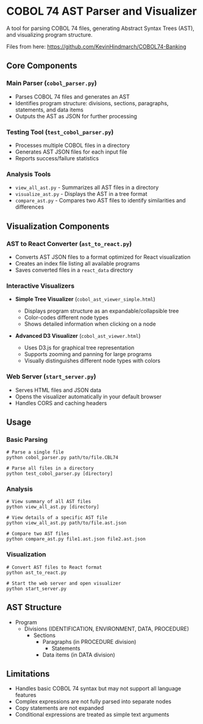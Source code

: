 # COBOL 74 AST Parser and Visualizer

A tool for parsing COBOL 74 files, generating Abstract Syntax Trees (AST), and visualizing program structure.

Files from here: https://github.com/KevinHindmarch/COBOL74-Banking

## Core Components

### Main Parser (`cobol_parser.py`)
- Parses COBOL 74 files and generates an AST
- Identifies program structure: divisions, sections, paragraphs, statements, and data items
- Outputs the AST as JSON for further processing

### Testing Tool (`test_cobol_parser.py`)
- Processes multiple COBOL files in a directory
- Generates AST JSON files for each input file
- Reports success/failure statistics

### Analysis Tools
- `view_all_ast.py` - Summarizes all AST files in a directory
- `visualize_ast.py` - Displays the AST in a tree format
- `compare_ast.py` - Compares two AST files to identify similarities and differences

## Visualization Components

### AST to React Converter (`ast_to_react.py`)
- Converts AST JSON files to a format optimized for React visualization
- Creates an index file listing all available programs
- Saves converted files in a `react_data` directory

### Interactive Visualizers
- **Simple Tree Visualizer** (`cobol_ast_viewer_simple.html`)
  - Displays program structure as an expandable/collapsible tree
  - Color-codes different node types
  - Shows detailed information when clicking on a node

- **Advanced D3 Visualizer** (`cobol_ast_viewer.html`)
  - Uses D3.js for graphical tree representation
  - Supports zooming and panning for large programs
  - Visually distinguishes different node types with colors

### Web Server (`start_server.py`)
- Serves HTML files and JSON data
- Opens the visualizer automatically in your default browser
- Handles CORS and caching headers

## Usage

### Basic Parsing
```
# Parse a single file
python cobol_parser.py path/to/file.CBL74

# Parse all files in a directory
python test_cobol_parser.py [directory]
```

### Analysis
```
# View summary of all AST files
python view_all_ast.py [directory]

# View details of a specific AST file
python view_all_ast.py path/to/file.ast.json

# Compare two AST files
python compare_ast.py file1.ast.json file2.ast.json
```

### Visualization
```
# Convert AST files to React format
python ast_to_react.py

# Start the web server and open visualizer
python start_server.py
```

## AST Structure
- Program
  - Divisions (IDENTIFICATION, ENVIRONMENT, DATA, PROCEDURE)
    - Sections
      - Paragraphs (in PROCEDURE division)
        - Statements
      - Data items (in DATA division)

## Limitations
- Handles basic COBOL 74 syntax but may not support all language features
- Complex expressions are not fully parsed into separate nodes
- Copy statements are not expanded
- Conditional expressions are treated as simple text arguments
